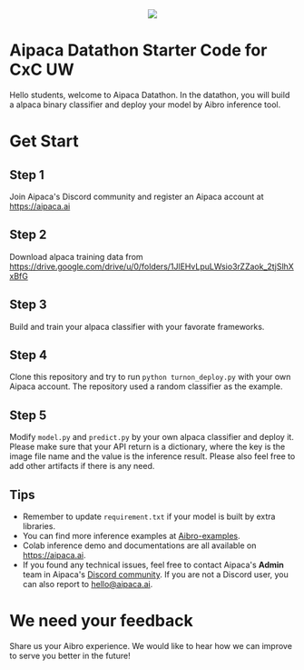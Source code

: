 <div align="center">
  <img src="https://drive.google.com/uc?export=view&id=1znFGGhNTQMWz3NG4cn0YebsjlsdPr9BN">
</div>

# Aipaca Datathon Starter Code for CxC UW

Hello students, welcome to Aipaca Datathon. In the datathon, you will build a alpaca binary classifier and deploy your model by Aibro inference tool.

# Get Start

## Step 1

Join Aipaca's Discord community and register an Aipaca account at https://aipaca.ai

## Step 2

Download alpaca training data from https://drive.google.com/drive/u/0/folders/1JlEHvLpuLWsio3rZZaok_2tjSlhXxBfG

## Step 3

Build and train your alpaca classifier with your favorate frameworks.

## Step 4

Clone this repository and try to run `python turnon_deploy.py` with your own Aipaca account. The repository used a random classifier as the example.

## Step 5

Modify `model.py` and `predict.py` by your own alpaca classifier and deploy it. Please make sure that your API return is a dictionary, where the key is the image file name and the value is the inference result. Please also feel free to add other artifacts if there is any need.

## Tips

- Remember to update `requirement.txt` if your model is built by extra libraries.
- You can find more inference examples at [Aibro-examples](https://github.com/aipaca-mlops/Aibro-examples).
- Colab inference demo and documentations are all available on https://aipaca.ai.
- If you found any technical issues, feel free to contact Aipaca's **Admin** team in Aipaca's [Discord community](https://discord.gg/bYB7EuXzWW). If you are not a Discord user, you can also report to hello@aipaca.ai.

# We need your feedback

Share us your Aibro experience. We would like to hear how we can improve to serve you better in the future!
